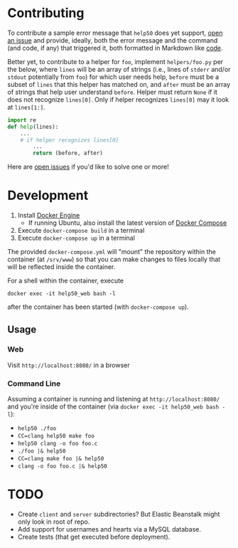 # Contributing

To contribute a sample error message that `help50` does yet support, [open an issue](https://github.com/cs50/help50/issues) and provide, ideally, both the error message and the command (and code, if any) that triggered it, both formatted in Markdown like [code](https://guides.github.com/features/mastering-markdown/#syntax).

Better yet, to contribute to a helper for `foo`, implement `helpers/foo.py` per the below, where `lines` will be an array of strings (i.e., lines of `stderr` and/or `stdout` potentially from `foo`) for which user needs help, `before` must be a subset of `lines` that this helper has matched on, and `after` must be an array of strings that help user understand `before`. Helper must return `None` if it does not recognize `lines[0]`. Only if helper recognizes `lines[0]` may it look at `lines[1:]`.

```python
import re
def help(lines):
    ...
    # if helper recognizes lines[0]
        ...
        return (before, after)
```

Here are [open issues](https://github.com/cs50/help50/issues) if you'd like to solve one or more!

# Development

1. Install [Docker Engine](https://docs.docker.com/engine/installation/)
    * If running Ubuntu, also install the latest version of [Docker Compose](https://docs.docker.com/compose/install/)
1. Execute `docker-compose build` in a terminal
1. Execute `docker-compose up` in a terminal

The provided `docker-compose.yml` will "mount" the repository within the container (at `/srv/www`) so that you can make changes to files locally that will be reflected inside the container.

For a shell within the container, execute

```
docker exec -it help50_web bash -l
```

after the container has been started (with `docker-compose up`).

## Usage

### Web

Visit `http://localhost:8080/` in a browser

### Command Line

Assuming a container is running and listening at `http://localhost:8080/` and you're inside of the container (via `docker exec -it help50_web bash -l`):

* `help50 ./foo`
* `CC=clang help50 make foo`
* `help50 clang -o foo foo.c`
* `./foo |& help50`
* `CC=clang make foo |& help50`
* `clang -o foo foo.c |& help50`

# TODO

* Create `client` and `server` subdirectories? But Elastic Beanstalk might only look in root of repo.
* Add support for usernames and hearts via a MySQL database.
* Create tests (that get executed before deployment).
